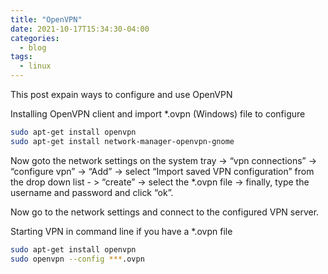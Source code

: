 ```yaml
---
title: "OpenVPN"
date: 2021-10-17T15:34:30-04:00
categories:
  - blog
tags:
  - linux
---
```

This post expain ways to configure and use OpenVPN

Installing OpenVPN client and import *.ovpn (Windows) file to configure
```bash
sudo apt-get install openvpn
sudo apt-get install network-manager-openvpn-gnome
```
Now goto the network settings on the system tray -> “vpn connections” -> “configure vpn” -> “Add” -> select “Import saved VPN configuration” from the drop down list - > “create” -> select the *.ovpn file -> finally, type the username and password and click “ok”.

Now go to the network settings and connect to the configured VPN server.

Starting VPN in command line if you have a *.ovpn file
```bash
sudo apt-get install openvpn 
sudo openvpn --config ***.ovpn
```